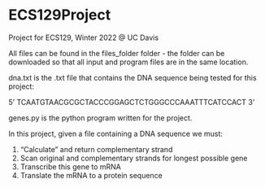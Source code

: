 # ECS129Project
Project for ECS129, Winter 2022 @ UC Davis

All files can be found in the files_folder folder - the folder can be downloaded so that all input and program files are in the same location.

dna.txt is the .txt file that contains the DNA sequence being tested for this project: 

5’ TCAATGTAACGCGCTACCCGGAGCTCTGGGCCCAAATTTCATCCACT 3’

genes.py is the python program written for the project.

In this project, given a file containing a DNA sequence we must:

1. “Calculate” and return complementary strand
2. Scan original and complementary strands for longest possible gene
3. Transcribe this gene to mRNA
4. Translate the mRNA to a protein sequence
